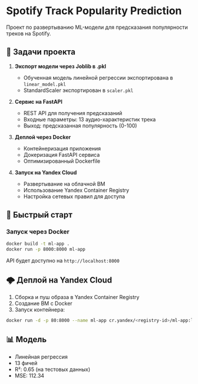 # Spotify Track Popularity Prediction

Проект по развертыванию ML-модели для предсказания популярности треков на Spotify.

## 🎯 Задачи проекта

1. **Экспорт модели через Joblib в .pkl**  
   - Обученная модель линейной регрессии экспортирована в `linear_model.pkl`
   - StandardScaler экспортирован в `scaler.pkl`

2. **Сервис на FastAPI**  
   - REST API для получения предсказаний
   - Входные параметры: 13 аудио-характеристик трека
   - Выход: предсказанная популярность (0-100)

3. **Деплой через Docker**  
   - Контейнеризация приложения
   - Докеризация FastAPI сервиса
   - Оптимизированный Dockerfile

4. **Запуск на Yandex Cloud**  
   - Развертывание на облачной ВМ
   - Использование Yandex Container Registry
   - Настройка сетевых правил для доступа

## 🚀 Быстрый старт

### Запуск через Docker

```bash
docker build -t ml-app .
docker run -p 8000:8000 ml-app
```

API будет доступно на `http://localhost:8000`

## 🌩 Деплой на Yandex Cloud

1. Сборка и пуш образа в Yandex Container Registry
2. Создание ВМ с Docker
3. Запуск контейнера:
```bash
docker run -d -p 80:8000 --name ml-app cr.yandex/<registry-id>/ml-app:latest
```

## 📊 Модель

- Линейная регрессия
- 13 фичей
- R²: 0.65 (на тестовых данных)
- MSE: 112.34
